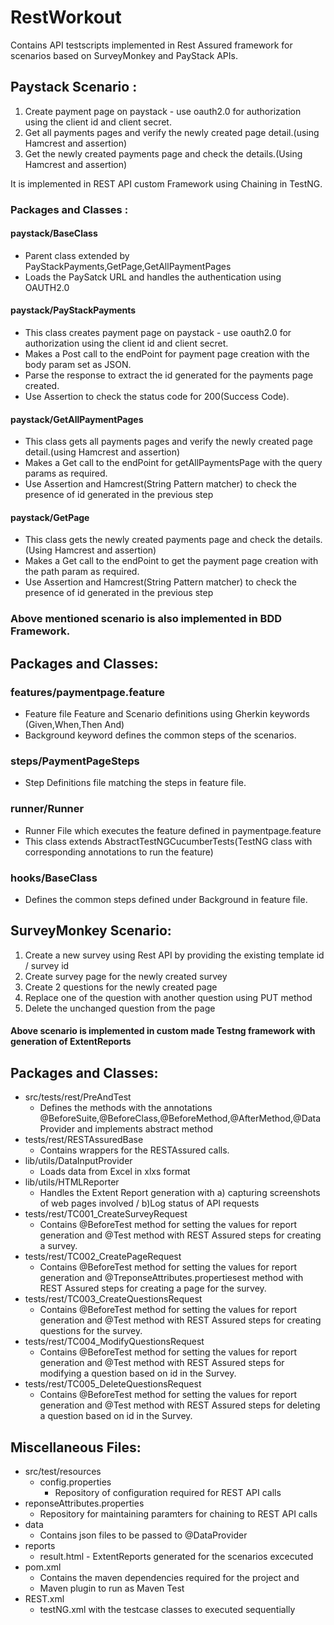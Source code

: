 
# RestWorkout 
Contains API testscripts implemented in Rest Assured framework for scenarios based on SurveyMonkey and PayStack APIs.

## Paystack Scenario :
1. Create payment page on paystack - use oauth2.0 for authorization using the client id and client secret.
2. Get all payments pages and verify the newly created page detail.(using Hamcrest and assertion)
3. Get the newly created payments page and check the details.(Using Hamcrest and assertion)

It is implemented in REST API custom Framework using Chaining in TestNG.

### Packages and Classes :

#### paystack/BaseClass
* Parent class extended by PayStackPayments,GetPage,GetAllPaymentPages
* Loads the PaySatck URL and handles the authentication using OAUTH2.0
####  paystack/PayStackPayments 
* This class creates payment page on paystack - use oauth2.0 for authorization using the client id and client secret.
* Makes a Post call to the endPoint for payment page creation with the body param set as JSON.
* Parse the response to extract the id generated for the payments page created.
* Use Assertion to check the status code for 200(Success Code).
#### paystack/GetAllPaymentPages
* This class gets all payments pages and verify the newly created page detail.(using Hamcrest and assertion)
* Makes a Get call to the endPoint for getAllPaymentsPage with the query params as required.
* Use Assertion and Hamcrest(String Pattern matcher) to check the presence of id generated in the previous step
#### paystack/GetPage 
* This class gets the newly created payments page and check the details.(Using Hamcrest and assertion)
* Makes a Get call to the endPoint to get the payment page creation with the path param as required.
* Use Assertion and Hamcrest(String Pattern matcher) to check the presence of id generated in the previous step

### Above mentioned scenario is also implemented in BDD Framework.

## Packages and Classes:
### features/paymentpage.feature 
* Feature file Feature and Scenario definitions using Gherkin keywords (Given,When,Then And)
* Background keyword defines the common steps of the scenarios.
### steps/PaymentPageSteps
* Step Definitions file matching the steps in feature file.
### runner/Runner
* Runner File which executes the feature defined in paymentpage.feature
* This class extends AbstractTestNGCucumberTests(TestNG class with corresponding annotations to run the feature)
### hooks/BaseClass
* Defines the common steps defined under Background in feature file.

## SurveyMonkey Scenario:

  1. Create a new survey using Rest API by providing the existing template id / survey id
  2. Create survey page for the newly created survey
  3. Create 2 questions for the newly created page
  4. Replace one of the question with another question using PUT method
  5. Delete the unchanged question from the page

#### Above scenario is implemented in custom made Testng framework with generation of ExtentReports

## Packages and Classes:
* src/tests/rest/PreAndTest
  * Defines the methods with the annotations @BeforeSuite,@BeforeClass,@BeforeMethod,@AfterMethod,@DataProvider and implements abstract method
* tests/rest/RESTAssuredBase 
  * Contains wrappers for the RESTAssured calls.
* lib/utils/DataInputProvider
  * Loads data from Excel in xlxs format
* lib/utils/HTMLReporter
  * Handles the Extent Report generation with a) capturing screenshots of web pages involved / b)Log status of API requests
* tests/rest/TC001_CreateSurveyRequest
  * Contains @BeforeTest method for setting the values for report generation and @Test method with REST Assured steps for creating a survey.
* tests/rest/TC002_CreatePageRequest
  * Contains @BeforeTest method for setting the values for report generation and @TreponseAttributes.propertiesest method with REST Assured steps for creating a page for the survey.
* tests/rest/TC003_CreateQuestionsRequest
  * Contains @BeforeTest method for setting the values for report generation and @Test method with REST Assured steps for creating questions for the survey.
* tests/rest/TC004_ModifyQuestionsRequest
  * Contains @BeforeTest method for setting the values for report generation and @Test method with REST Assured steps for modifying a question based on id in the Survey.
* tests/rest/TC005_DeleteQuestionsRequest
   * Contains @BeforeTest method for setting the values for report generation and @Test method with REST Assured steps for deleting a question based on id in the Survey.

## Miscellaneous Files:

* src/test/resources
	* config.properties
		* Repository of configuration required for REST API calls
* reponseAttributes.properties 
	* Repository for maintaining paramters for chaining to REST API calls
* data
    * Contains json files to be passed to @DataProvider
* reports
    * result.html - ExtentReports generated for the scenarios excecuted
* pom.xml
	* Contains the maven dependencies required for the project and
	* Maven plugin to run as Maven Test
* REST.xml
	* testNG.xml with the testcase classes to executed sequentially
